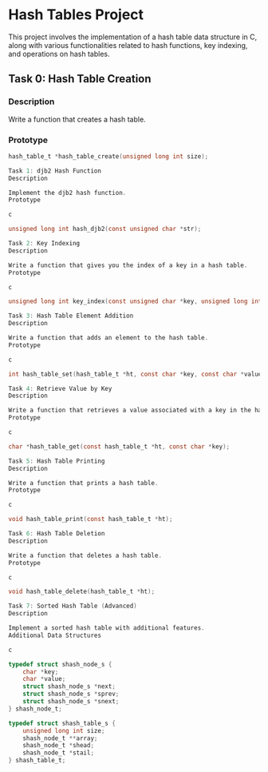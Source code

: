 # Hash Tables Project

This project involves the implementation of a hash table data structure in C, along with various functionalities related to hash functions, key indexing, and operations on hash tables.

## Task 0: Hash Table Creation

### Description
Write a function that creates a hash table.

### Prototype
```c
hash_table_t *hash_table_create(unsigned long int size);

Task 1: djb2 Hash Function
Description

Implement the djb2 hash function.
Prototype

c

unsigned long int hash_djb2(const unsigned char *str);

Task 2: Key Indexing
Description

Write a function that gives you the index of a key in a hash table.
Prototype

c

unsigned long int key_index(const unsigned char *key, unsigned long int size);

Task 3: Hash Table Element Addition
Description

Write a function that adds an element to the hash table.
Prototype

c

int hash_table_set(hash_table_t *ht, const char *key, const char *value);

Task 4: Retrieve Value by Key
Description

Write a function that retrieves a value associated with a key in the hash table.
Prototype

c

char *hash_table_get(const hash_table_t *ht, const char *key);

Task 5: Hash Table Printing
Description

Write a function that prints a hash table.
Prototype

c

void hash_table_print(const hash_table_t *ht);

Task 6: Hash Table Deletion
Description

Write a function that deletes a hash table.
Prototype

c

void hash_table_delete(hash_table_t *ht);

Task 7: Sorted Hash Table (Advanced)
Description

Implement a sorted hash table with additional features.
Additional Data Structures

c

typedef struct shash_node_s {
    char *key;
    char *value;
    struct shash_node_s *next;
    struct shash_node_s *sprev;
    struct shash_node_s *snext;
} shash_node_t;

typedef struct shash_table_s {
    unsigned long int size;
    shash_node_t **array;
    shash_node_t *shead;
    shash_node_t *stail;
} shash_table_t;

